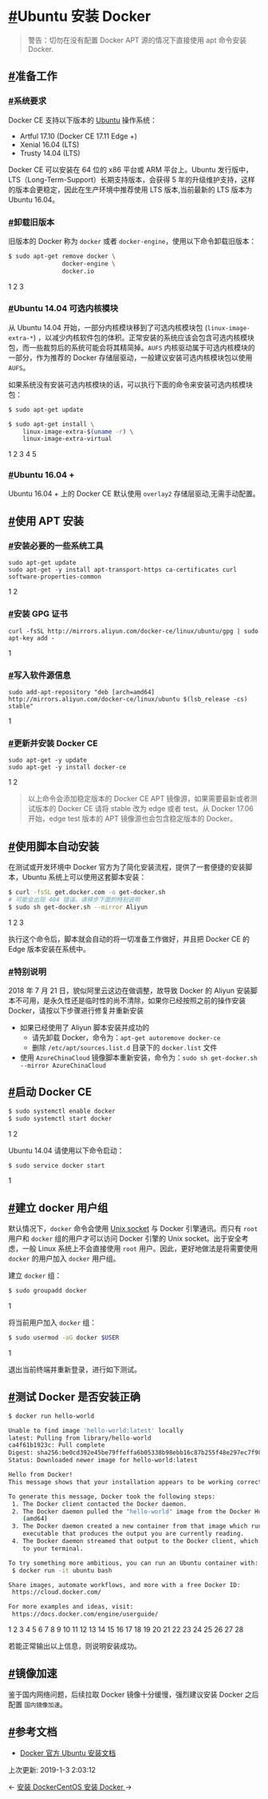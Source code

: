 # [#](https://funtl.com/zh/docs-docker/Ubuntu-安装-Docker.html#ubuntu-安装-docker)Ubuntu 安装 Docker

> 警告：切勿在没有配置 Docker APT 源的情况下直接使用 apt 命令安装 Docker.

## [#](https://funtl.com/zh/docs-docker/Ubuntu-安装-Docker.html#准备工作)准备工作

### [#](https://funtl.com/zh/docs-docker/Ubuntu-安装-Docker.html#系统要求)系统要求

Docker CE 支持以下版本的 [Ubuntu](https://www.ubuntu.com/server) 操作系统：

- Artful 17.10 (Docker CE 17.11 Edge +)
- Xenial 16.04 (LTS)
- Trusty 14.04 (LTS)

Docker CE 可以安装在 64 位的 x86 平台或 ARM 平台上。Ubuntu 发行版中，LTS（Long-Term-Support）长期支持版本，会获得 5 年的升级维护支持，这样的版本会更稳定，因此在生产环境中推荐使用 LTS 版本,当前最新的 LTS 版本为 Ubuntu 16.04。

### [#](https://funtl.com/zh/docs-docker/Ubuntu-安装-Docker.html#卸载旧版本)卸载旧版本

旧版本的 Docker 称为 `docker` 或者 `docker-engine`，使用以下命令卸载旧版本：

```bash
$ sudo apt-get remove docker \
               docker-engine \
               docker.io
```

1
2
3

### [#](https://funtl.com/zh/docs-docker/Ubuntu-安装-Docker.html#ubuntu-14-04-可选内核模块)Ubuntu 14.04 可选内核模块

从 Ubuntu 14.04 开始，一部分内核模块移到了可选内核模块包 (`linux-image-extra-*`) ，以减少内核软件包的体积。正常安装的系统应该会包含可选内核模块包，而一些裁剪后的系统可能会将其精简掉。`AUFS` 内核驱动属于可选内核模块的一部分，作为推荐的 Docker 存储层驱动，一般建议安装可选内核模块包以使用 `AUFS`。

如果系统没有安装可选内核模块的话，可以执行下面的命令来安装可选内核模块包：

```bash
$ sudo apt-get update

$ sudo apt-get install \
    linux-image-extra-$(uname -r) \
    linux-image-extra-virtual
```

1
2
3
4
5

### [#](https://funtl.com/zh/docs-docker/Ubuntu-安装-Docker.html#ubuntu-16-04)Ubuntu 16.04 +

Ubuntu 16.04 + 上的 Docker CE 默认使用 `overlay2` 存储层驱动,无需手动配置。

## [#](https://funtl.com/zh/docs-docker/Ubuntu-安装-Docker.html#使用-apt-安装)使用 APT 安装

### [#](https://funtl.com/zh/docs-docker/Ubuntu-安装-Docker.html#安装必要的一些系统工具)安装必要的一些系统工具

```text
sudo apt-get update
sudo apt-get -y install apt-transport-https ca-certificates curl software-properties-common
```

1
2

### [#](https://funtl.com/zh/docs-docker/Ubuntu-安装-Docker.html#安装-gpg-证书)安装 GPG 证书

```text
curl -fsSL http://mirrors.aliyun.com/docker-ce/linux/ubuntu/gpg | sudo apt-key add -
```

1

### [#](https://funtl.com/zh/docs-docker/Ubuntu-安装-Docker.html#写入软件源信息)写入软件源信息

```text
sudo add-apt-repository "deb [arch=amd64] http://mirrors.aliyun.com/docker-ce/linux/ubuntu $(lsb_release -cs) stable"
```

1

### [#](https://funtl.com/zh/docs-docker/Ubuntu-安装-Docker.html#更新并安装-docker-ce)更新并安装 Docker CE

```text
sudo apt-get -y update
sudo apt-get -y install docker-ce
```

1
2

> 以上命令会添加稳定版本的 Docker CE APT 镜像源，如果需要最新或者测试版本的 Docker CE 请将 stable 改为 edge 或者 test。从 Docker 17.06 开始，edge test 版本的 APT 镜像源也会包含稳定版本的 Docker。

## [#](https://funtl.com/zh/docs-docker/Ubuntu-安装-Docker.html#使用脚本自动安装)使用脚本自动安装

在测试或开发环境中 Docker 官方为了简化安装流程，提供了一套便捷的安装脚本，Ubuntu 系统上可以使用这套脚本安装：

```bash
$ curl -fsSL get.docker.com -o get-docker.sh
# 可能会出现 404 错误，请移步下面的特别说明
$ sudo sh get-docker.sh --mirror Aliyun
```

1
2
3

执行这个命令后，脚本就会自动的将一切准备工作做好，并且把 Docker CE 的 Edge 版本安装在系统中。

### [#](https://funtl.com/zh/docs-docker/Ubuntu-安装-Docker.html#特别说明)特别说明

2018 年 7 月 21 日，貌似阿里云这边在做调整，故导致 Docker 的 Aliyun 安装脚本不可用，是永久性还是临时性的尚不清除，如果你已经按照之前的操作安装 Docker，请按以下步骤进行修复并重新安装

- 如果已经使用了 Aliyun 脚本安装并成功的
  - 请先卸载 Docker，命令为：`apt-get autoremove docker-ce`
  - 删除 `/etc/apt/sources.list.d` 目录下的 `docker.list` 文件
- 使用 `AzureChinaCloud` 镜像脚本重新安装，命令为：`sudo sh get-docker.sh --mirror AzureChinaCloud`

## [#](https://funtl.com/zh/docs-docker/Ubuntu-安装-Docker.html#启动-docker-ce)启动 Docker CE

```bash
$ sudo systemctl enable docker
$ sudo systemctl start docker
```

1
2

Ubuntu 14.04 请使用以下命令启动：

```bash
$ sudo service docker start
```

1

## [#](https://funtl.com/zh/docs-docker/Ubuntu-安装-Docker.html#建立-docker-用户组)建立 docker 用户组

默认情况下，`docker` 命令会使用 [Unix socket](https://en.wikipedia.org/wiki/Unix_domain_socket) 与 Docker 引擎通讯。而只有 `root` 用户和 `docker` 组的用户才可以访问 Docker 引擎的 Unix socket。出于安全考虑，一般 Linux 系统上不会直接使用 `root` 用户。因此，更好地做法是将需要使用 `docker` 的用户加入 `docker` 用户组。

建立 `docker` 组：

```bash
$ sudo groupadd docker
```

1

将当前用户加入 `docker` 组：

```bash
$ sudo usermod -aG docker $USER
```

1

退出当前终端并重新登录，进行如下测试。

## [#](https://funtl.com/zh/docs-docker/Ubuntu-安装-Docker.html#测试-docker-是否安装正确)测试 Docker 是否安装正确

```bash
$ docker run hello-world

Unable to find image 'hello-world:latest' locally
latest: Pulling from library/hello-world
ca4f61b1923c: Pull complete
Digest: sha256:be0cd392e45be79ffeffa6b05338b98ebb16c87b255f48e297ec7f98e123905c
Status: Downloaded newer image for hello-world:latest

Hello from Docker!
This message shows that your installation appears to be working correctly.

To generate this message, Docker took the following steps:
 1. The Docker client contacted the Docker daemon.
 2. The Docker daemon pulled the "hello-world" image from the Docker Hub.
    (amd64)
 3. The Docker daemon created a new container from that image which runs the
    executable that produces the output you are currently reading.
 4. The Docker daemon streamed that output to the Docker client, which sent it
    to your terminal.

To try something more ambitious, you can run an Ubuntu container with:
 $ docker run -it ubuntu bash

Share images, automate workflows, and more with a free Docker ID:
 https://cloud.docker.com/

For more examples and ideas, visit:
 https://docs.docker.com/engine/userguide/
```

1
2
3
4
5
6
7
8
9
10
11
12
13
14
15
16
17
18
19
20
21
22
23
24
25
26
27
28

若能正常输出以上信息，则说明安装成功。

## [#](https://funtl.com/zh/docs-docker/Ubuntu-安装-Docker.html#镜像加速)镜像加速

鉴于国内网络问题，后续拉取 Docker 镜像十分缓慢，强烈建议安装 Docker 之后配置 `国内镜像加速`。

## [#](https://funtl.com/zh/docs-docker/Ubuntu-安装-Docker.html#参考文档)参考文档

- [Docker 官方 Ubuntu 安装文档](https://docs.docker.com/engine/installation/linux/docker-ce/ubuntu/)

上次更新: 2019-1-3 2:03:12

← [安装 Docker](https://funtl.com/zh/docs-docker/安装-Docker.html)[CentOS 安装 Docker ](https://funtl.com/zh/docs-docker/CentOS-安装-Docker.html)→